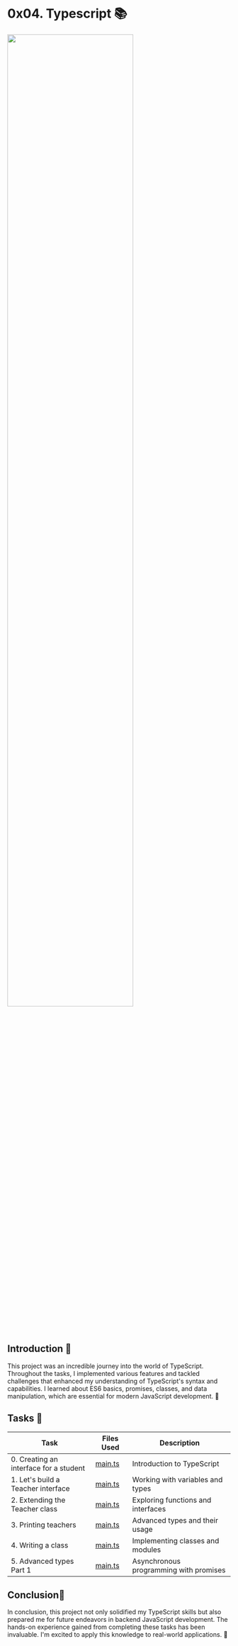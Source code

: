 # 0x04. Typescript 📚

<img src="https://miro.medium.com/v2/resize:fit:828/format:webp/1*pF4G32V9m63vRBRpY_qORQ.png" width="75%" />

## Introduction 🚀
This project was an incredible journey into the world of TypeScript. Throughout the tasks, I implemented various features and tackled challenges that enhanced my understanding of TypeScript's syntax and capabilities. I learned about ES6 basics, promises, classes, and data manipulation, which are essential for modern JavaScript development. 🚀

## Tasks 📝

| Task | Files Used | Description |
|------|------------|-------------|
| 0. Creating an interface for a student | [main.ts](./task_0/js/main.ts) | Introduction to TypeScript |
| 1. Let's build a Teacher interface | [main.ts](./task_1/js/main.ts) | Working with variables and types |
| 2. Extending the Teacher class | [main.ts](./task_2/js/main.ts) | Exploring functions and interfaces |
| 3. Printing teachers | [main.ts](./task_3/js/main.ts) | Advanced types and their usage |
| 4. Writing a class | [main.ts](./task_4/js/main.ts) | Implementing classes and modules |
| 5. Advanced types Part 1 | [main.ts](./task_5/js/main.ts) | Asynchronous programming with promises |

## Conclusion🎉
In conclusion, this project not only solidified my TypeScript skills but also prepared me for future endeavors in backend JavaScript development. The hands-on experience gained from completing these tasks has been invaluable. I'm excited to apply this knowledge to real-world applications. 🌟
